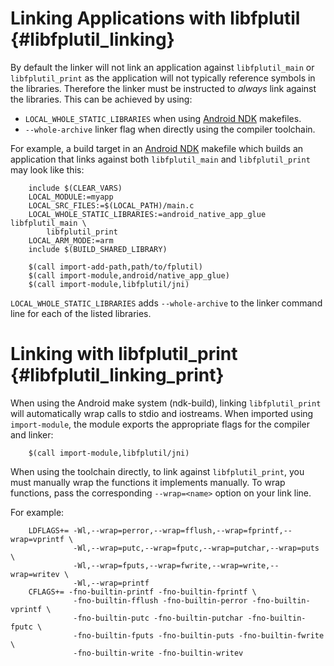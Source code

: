 Linking Applications with libfplutil    {#libfplutil_linking}
====================================

By default the linker will not link an application against `libfplutil_main`
or `libfplutil_print` as the application will not typically reference symbols
in the libraries.  Therefore the linker must be instructed to *always* link
against the libraries.  This can be achieved by using:

   * `LOCAL_WHOLE_STATIC_LIBRARIES` when using [Android NDK][] makefiles.
   * `--whole-archive` linker flag when directly using the compiler toolchain.

For example, a build target in an [Android NDK][] makefile which builds an
application that links against both `libfplutil_main` and `libfplutil_print`
may look like this:

~~~{.mk}
    include $(CLEAR_VARS)
    LOCAL_MODULE:=myapp
    LOCAL_SRC_FILES:=$(LOCAL_PATH)/main.c
    LOCAL_WHOLE_STATIC_LIBRARIES:=android_native_app_glue libfplutil_main \
        libfplutil_print
    LOCAL_ARM_MODE:=arm
    include $(BUILD_SHARED_LIBRARY)

    $(call import-add-path,path/to/fplutil)
    $(call import-module,android/native_app_glue)
    $(call import-module,libfplutil/jni)
~~~

`LOCAL_WHOLE_STATIC_LIBRARIES` adds `--whole-archive` to the linker command
line for each of the listed libraries.

# Linking with libfplutil_print   {#libfplutil_linking_print}

When using the Android make system (ndk-build), linking `libfplutil_print` will
automatically wrap calls to stdio and iostreams.  When imported using
`import-module`, the module exports the appropriate flags for the compiler and
linker:

~~~{.mk}
    $(call import-module,libfplutil/jni)
~~~

When using the toolchain directly, to link against `libfplutil_print`, you must
manually wrap the functions it implements manually.  To wrap functions, pass
the corresponding `--wrap=<name>` option on your link line.

For example:

~~~{.mk}
    LDFLAGS+= -Wl,--wrap=perror,--wrap=fflush,--wrap=fprintf,--wrap=vprintf \
              -Wl,--wrap=putc,--wrap=fputc,--wrap=putchar,--wrap=puts \
              -Wl,--wrap=fputs,--wrap=fwrite,--wrap=write,--wrap=writev \
              -Wl,--wrap=printf
    CFLAGS+= -fno-builtin-printf -fno-builtin-fprintf \
              -fno-builtin-fflush -fno-builtin-perror -fno-builtin-vprintf \
              -fno-builtin-putc -fno-builtin-putchar -fno-builtin-fputc \
              -fno-builtin-fputs -fno-builtin-puts -fno-builtin-fwrite \
              -fno-builtin-write -fno-builtin-writev
~~~

<br>

  [Android NDK]: http://developer.android.com/tools/sdk/ndk/index.html
  [dummy]: dummy
